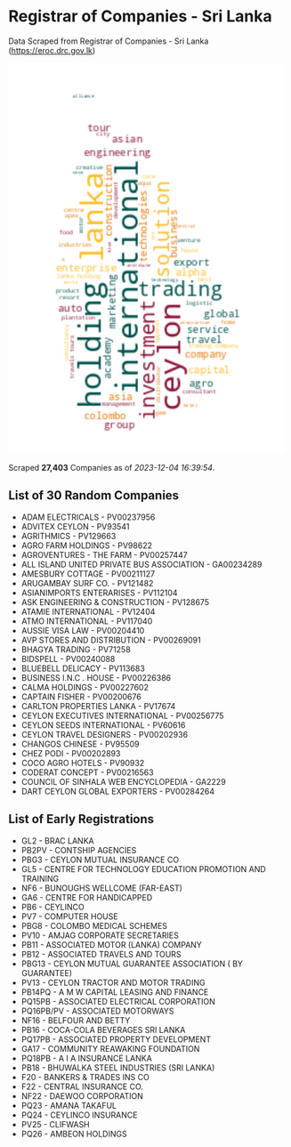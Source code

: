 # Registrar of Companies - Sri Lanka

Data Scraped from Registrar of Companies - Sri Lanka (https://eroc.drc.gov.lk)

![word-cloud](data/word_cloud.png)

Scraped **27,403** Companies as of *2023-12-04 16:39:54*.

## List of 30 Random Companies

* ADAM ELECTRICALS - PV00237956
* ADVITEX CEYLON - PV93541
* AGRITHMICS - PV129663
* AGRO FARM HOLDINGS - PV98622
* AGROVENTURES - THE FARM - PV00257447
* ALL ISLAND UNITED PRIVATE BUS ASSOCIATION - GA00234289
* AMESBURY COTTAGE - PV00211127
* ARUGAMBAY SURF CO. - PV121482
* ASIANIMPORTS ENTERARISES - PV112104
* ASK ENGINEERING & CONSTRUCTION - PV128675
* ATAMIE INTERNATIONAL - PV12404
* ATMO INTERNATIONAL - PV117040
* AUSSIE VISA LAW - PV00204410
* AVP STORES AND DISTRIBUTION - PV00269091
* BHAGYA TRADING - PV71258
* BIDSPELL - PV00240088
* BLUEBELL DELICACY - PV113683
* BUSINESS I.N.C . HOUSE - PV00226386
* CALMA HOLDINGS - PV00227602
* CAPTAIN FISHER - PV00200676
* CARLTON PROPERTIES LANKA - PV17674
* CEYLON EXECUTIVES INTERNATIONAL - PV00256775
* CEYLON SEEDS INTERNATIONAL - PV60616
* CEYLON TRAVEL DESIGNERS - PV00202936
* CHANGOS CHINESE - PV95509
* CHEZ PODI - PV00202893
* COCO AGRO HOTELS - PV90932
* CODERAT CONCEPT - PV00216563
* COUNCIL OF SINHALA WEB ENCYCLOPEDIA - GA2229
* DART CEYLON GLOBAL EXPORTERS - PV00284264

## List of Early Registrations

* GL2 - BRAC LANKA 
* PB2PV - CONTSHIP AGENCIES 
* PBG3 - CEYLON MUTUAL INSURANCE CO 
* GL5 - CENTRE FOR TECHNOLOGY EDUCATION PROMOTION AND TRAINING 
* NF6 - BUNOUGHS WELLCOME (FAR-EAST) 
* GA6 - CENTRE FOR HANDICAPPED 
* PB6 - CEYLINCO 
* PV7 - COMPUTER HOUSE 
* PBG8 - COLOMBO MEDICAL SCHEMES 
* PV10 - AMJAG CORPORATE SECRETARIES 
* PB11 - ASSOCIATED MOTOR (LANKA) COMPANY 
* PB12 - ASSOCIATED TRAVELS AND TOURS 
* PBG13 - CEYLON MUTUAL GUARANTEE ASSOCIATION ( BY GUARANTEE) 
* PV13 - CEYLON TRACTOR AND MOTOR TRADING 
* PB14PQ - A M W CAPITAL LEASING AND FINANCE 
* PQ15PB - ASSOCIATED ELECTRICAL CORPORATION 
* PQ16PB/PV - ASSOCIATED MOTORWAYS 
* NF16 - BELFOUR AND BETTY 
* PB16 - COCA-COLA BEVERAGES SRI LANKA 
* PQ17PB - ASSOCIATED PROPERTY DEVELOPMENT 
* GA17 - COMMUNITY REAWAKING FOUNDATION 
* PQ18PB - A I A INSURANCE LANKA 
* PB18 - BHUWALKA STEEL INDUSTRIES (SRI LANKA) 
* F20 - BANKERS & TRADES INS CO 
* F22 - CENTRAL INSURANCE CO. 
* NF22 - DAEWOO CORPORATION 
* PQ23 - AMANA TAKAFUL 
* PQ24 - CEYLINCO INSURANCE 
* PV25 - CLIFWASH 
* PQ26 - AMBEON HOLDINGS 